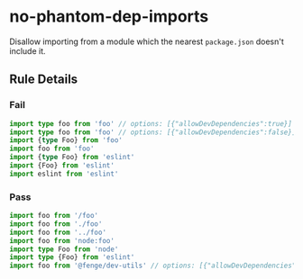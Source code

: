 <!-- prettier-ignore-start -->
# no-phantom-dep-imports

Disallow importing from a module which the nearest `package.json` doesn't include it.

## Rule Details

### Fail

```ts
import type foo from 'foo' // options: [{"allowDevDependencies":true}]
import type foo from 'foo' // options: [{"allowDevDependencies":false}]
import {type Foo} from 'foo'
import foo from 'foo'
import {type Foo} from 'eslint'
import {Foo} from 'eslint'
import eslint from 'eslint'
```

### Pass

```ts
import foo from '/foo'
import foo from './foo'
import foo from '../foo'
import foo from 'node:foo'
import type Foo from 'node'
import type {Foo} from 'eslint'
import foo from '@fenge/dev-utils' // options: [{"allowDevDependencies":true}]
```
<!-- prettier-ignore-end -->
